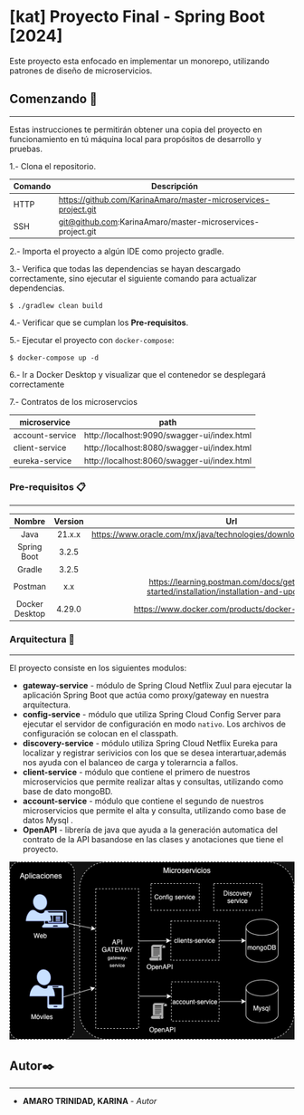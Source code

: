 # [kat] Proyecto Final - Spring Boot [2024]


Este proyecto esta enfocado en implementar un monorepo, utilizando patrones de diseño de microservicios.


## Comenzando 🚀
---

Estas instrucciones te permitirán obtener una copia del proyecto en funcionamiento en tú máquina local para propósitos de desarrollo y pruebas.

1.- Clona el repositorio.

| Comando | Descripción |
| --- | --- |
| HTTP | https://github.com/KarinaAmaro/master-microservices-project.git |
| SSH | git@github.com:KarinaAmaro/master-microservices-project.git |


2.- Importa el proyecto a algún IDE como projecto gradle.

3.- Verifica que todas las dependencias se hayan descargado correctamente, sino ejecutar el siguiente comando para actualizar dependencias.
```shell
$ ./gradlew clean build
```
4.- Verificar que se cumplan los **Pre-requisitos**.

5.- Ejecutar el proyecto con `docker-compose`:
```shell
$ docker-compose up -d
```
6.- Ir a Docker Desktop y visualizar que el contenedor se desplegará correctamente

7.- Contratos de los microservcios

| microservice | path |
| --- | --- |
| account-service | http://localhost:9090/swagger-ui/index.html |
| client-service | http://localhost:8080/swagger-ui/index.html |
| eureka-service | http://localhost:8060/swagger-ui/index.html |


### Pre-requisitos 📋

---
| Nombre | Version |Url |
|   :---:   |   :---:   |   :---:   |
|   Java    |   21.x.x   | https://www.oracle.com/mx/java/technologies/downloads/#graalvmjava21 |
|   Spring Boot   |  3.2.5    |  |
|   Gradle   |  3.2.5    |  |
|   Postman   |  x.x    | https://learning.postman.com/docs/getting-started/installation/installation-and-updates/ |
|   Docker Desktop   |  4.29.0   | https://www.docker.com/products/docker-desktop/ |


### Arquitectura 🔧

---
El proyecto consiste en los siguientes modulos:
- **gateway-service** - módulo de Spring Cloud Netflix Zuul para ejecutar la aplicación Spring Boot que actúa como proxy/gateway en nuestra arquitectura.
- **config-service** - módulo que utiliza Spring Cloud Config Server para ejecutar el servidor de configuración en modo `nativo`. Los archivos de configuración se colocan en el classpath.
- **discovery-service** - módulo utiliza Spring Cloud Netflix Eureka para localizar y registrar serivicios con los que se desea interartuar,además nos ayuda con el balanceo de carga y tolerarncia a fallos.
- **client-service** - módulo que contiene el primero de nuestros microservicios que permite realizar altas y consultas, utilizando como base de dato mongoBD.
- **account-service** - módulo que contiene el segundo de nuestros microservicios que permite el alta y consulta, utilizando como base de datos Mysql .
- **OpenAPI** - librería de java que ayuda a la generación automatica del contrato de la API basandose en las clases y anotaciones que tiene el proyecto.

<img src="microserviceProyecto.png" title="Arquirectura"/>


## Autor✒️

---

* **AMARO TRINIDAD, KARINA** - *Autor*